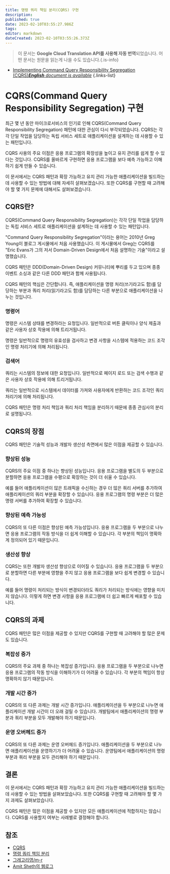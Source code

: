 ```yaml
---
title: 명령 쿼리 책임 분리(CQRS) 구현
description: 
published: true
date: 2023-02-10T03:55:27.986Z
tags: 
editor: markdown
dateCreated: 2023-02-10T03:55:26.373Z
---
```


> 이 문서는 **Google Cloud Translation API를 사용해 자동 번역**되었습니다.
어떤 문서는 원문을 읽는게 나을 수도 있습니다.{.is-info}



- [Implementing Command Query Responsibility Segregation (CQRS)***English** document is available*](/en/Knowledge-base/Backend/implementing-command-query-responsibility-segregation-cqrs)
{.links-list}


# CQRS(Command Query Responsibility Segregation) 구현

최근 몇 년 동안 마이크로서비스의 인기로 인해 CQRS(Command Query Responsibility Segregation) 패턴에 대한 관심이 다시 부각되었습니다. CQRS는 각각 단일 작업을 담당하는 독립 서비스 세트로 애플리케이션을 설계하는 데 사용할 수 있는 패턴입니다.

CQRS 사용의 주요 이점은 응용 프로그램의 확장성을 높이고 유지 관리를 쉽게 할 수 있다는 것입니다. CQRS를 올바르게 구현하면 응용 프로그램을 보다 예측 가능하고 이해하기 쉽게 만들 수 있습니다.

이 문서에서는 CQRS 패턴과 확장 가능하고 유지 관리 가능한 애플리케이션을 빌드하는 데 사용할 수 있는 방법에 대해 자세히 살펴보겠습니다. 또한 CQRS를 구현할 때 고려해야 할 몇 가지 문제에 대해서도 살펴보겠습니다.

## CQRS란?

CQRS(Command Query Responsibility Segregation)는 각각 단일 작업을 담당하는 독립 서비스 세트로 애플리케이션을 설계하는 데 사용할 수 있는 패턴입니다.

"Command Query Responsibility Segregation"이라는 용어는 2010년 Greg Young이 블로그 게시물에서 처음 사용했습니다. 이 게시물에서 Greg는 CQRS를 "Eric Evans가 그의 저서 Domain-Driven Design에서 처음 설명하는 기술"이라고 설명했습니다.

CQRS 패턴은 DDD(Domain-Driven Design) 커뮤니티에 뿌리를 두고 있으며 종종 이벤트 소싱과 같은 다른 DDD 패턴과 함께 사용됩니다.

CQRS 패턴의 핵심은 간단합니다. 즉, 애플리케이션을 명령 처리(쓰기라고도 함)를 담당하는 부분과 쿼리 처리(읽기라고도 함)를 담당하는 다른 부분으로 애플리케이션을 나누는 것입니다.

### 명령어

명령은 시스템 상태를 변경하라는 요청입니다. 일반적으로 버튼 클릭이나 양식 제출과 같은 사용자 상호 작용에 의해 트리거됩니다.

명령은 일반적으로 명령의 유효성을 검사하고 변경 사항을 시스템에 적용하는 코드 조각인 명령 처리기에 의해 처리됩니다.

### 검색어

쿼리는 시스템의 정보에 대한 요청입니다. 일반적으로 페이지 로드 또는 검색 수행과 같은 사용자 상호 작용에 의해 트리거됩니다.

쿼리는 일반적으로 시스템에서 데이터를 가져와 사용자에게 반환하는 코드 조각인 쿼리 처리기에 의해 처리됩니다.

CQRS 패턴은 명령 처리 책임과 쿼리 처리 책임을 분리하기 때문에 종종 관심사의 분리로 설명됩니다.

## CQRS의 장점

CQRS 패턴은 기술적 성능과 개발자 생산성 측면에서 많은 이점을 제공할 수 있습니다.

### 향상된 성능

CQRS의 주요 이점 중 하나는 향상된 성능입니다. 응용 프로그램을 별도의 두 부분으로 분할하면 응용 프로그램을 수평으로 확장하는 것이 더 쉬울 수 있습니다.

예를 들어 애플리케이션이 많은 트래픽을 수신하는 경우 더 많은 쿼리 서버를 추가하여 애플리케이션의 쿼리 부분을 확장할 수 있습니다. 응용 프로그램의 명령 부분은 더 많은 명령 서버를 추가하여 확장할 수 있습니다.

### 향상된 예측 가능성

CQRS의 또 다른 이점은 향상된 예측 가능성입니다. 응용 프로그램을 두 부분으로 나누면 응용 프로그램의 작동 방식을 더 쉽게 이해할 수 있습니다. 각 부분의 책임이 명확하게 정의되어 있기 때문입니다.

### 생산성 향상

CQRS는 또한 개발자 생산성 향상으로 이어질 수 있습니다. 응용 프로그램을 두 부분으로 분할하면 다른 부분에 영향을 주지 않고 응용 프로그램을 보다 쉽게 변경할 수 있습니다.

예를 들어 명령이 처리되는 방식이 변경되더라도 쿼리가 처리되는 방식에는 영향을 미치지 않습니다. 이렇게 하면 변경 사항을 응용 프로그램에 더 쉽고 빠르게 배포할 수 있습니다.

## CQRS의 과제

CQRS 패턴은 많은 이점을 제공할 수 있지만 CQRS를 구현할 때 고려해야 할 많은 문제도 있습니다.

### 복잡성 증가

CQRS의 주요 과제 중 하나는 복잡성 증가입니다. 응용 프로그램을 두 부분으로 나누면 응용 프로그램의 작동 방식을 이해하기가 더 어려울 수 있습니다. 각 부분의 책임이 항상 명확하지 않기 때문입니다.

### 개발 시간 증가

CQRS의 또 다른 과제는 개발 시간 증가입니다. 애플리케이션을 두 부분으로 나누면 애플리케이션 개발 시간이 더 오래 걸릴 수 있습니다. 개발팀에서 애플리케이션의 명령 부분과 쿼리 부분을 모두 개발해야 하기 때문입니다.

### 운영 오버헤드 증가

CQRS의 또 다른 과제는 운영 오버헤드 증가입니다. 애플리케이션을 두 부분으로 나누면 애플리케이션을 운영하기가 더 어려울 수 있습니다. 운영팀에서 애플리케이션의 명령 부분과 쿼리 부분을 모두 관리해야 하기 때문입니다.

## 결론

이 문서에서는 CQRS 패턴과 확장 가능하고 유지 관리 가능한 애플리케이션을 빌드하는 데 사용할 수 있는 방법을 살펴보았습니다. 또한 CQRS를 구현할 때 고려해야 할 몇 가지 과제도 살펴보았습니다.

CQRS 패턴은 많은 이점을 제공할 수 있지만 모든 애플리케이션에 적합하지는 않습니다. CQRS를 사용할지 여부는 사례별로 결정해야 합니다.

## 참조

- [CQRS](https://martinfowler.com/bliki/CQRS.html)
- [명령 쿼리 책임 분리](https://en.wikipedia.org/wiki/Command_query_responsibility_segregation)
- [그레고리영/m-r](https://github.com/gregoryyoung/m-r)
- [Amit Sheth의 웹로그](https://amitsheth.wordpress.com/2014/02/18/what-is-cqrs/)